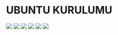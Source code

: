 # UBUNTU KURULUMU

![](https://lh3.googleusercontent.com/hkg-e-PSbgWxjyRDp96-DYOeuzkkgL3-BnTbmGrTgaeLkDC3PYjfjhi1k2FXKn-5MBpu-Xa4hk2c)
![](https://lh3.googleusercontent.com/OlGuOsz8JZx8iMrp1JRJJ2A5ebozzfKfhauTIp-Diw5K08jcFocOwG-xppTYESwwde-R4nf7-i4l)
![](https://lh3.googleusercontent.com/Cllo8WtQ0y_wyaj3InE1NhIibDYHeBC_p0xVuXtCAYs74Ne0pCBTkM-DEwiUxTzQM9ADrp0_WhFB)
![](https://lh3.googleusercontent.com/4m45U0jVKvp-OqhsC99IOdC1RzVUdOap2PvooD82ybW5N67MLOwHaT3_gO6dztR27xKJaTh6OUED)
![](https://lh3.googleusercontent.com/ZK30M9Mlko3oTPf9AWH2hp3sSo4Du7gwaz0AX5nr6a_2XF7F5f1GXJG9j5KuDCqWld7eDSHFalt8)
![](https://lh3.googleusercontent.com/eq14ERX5YAYjIjm0BzowW32SP8pY49garm7GPAcAjxZg6gZu_ld6ulxjspc8cDnXsr5ChynlWGXF)
